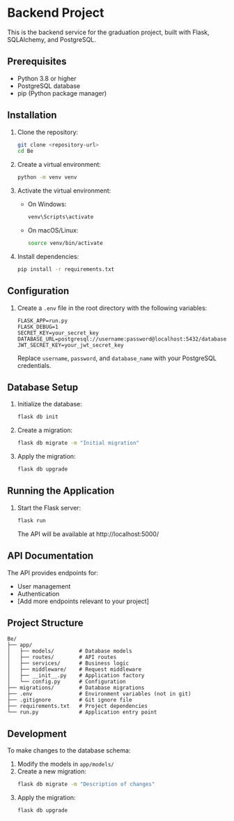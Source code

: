 # Backend Project

This is the backend service for the graduation project, built with Flask, SQLAlchemy, and PostgreSQL.

## Prerequisites

- Python 3.8 or higher
- PostgreSQL database
- pip (Python package manager)

## Installation

1. Clone the repository:

   ```bash
   git clone <repository-url>
   cd Be
   ```

2. Create a virtual environment:

   ```bash
   python -m venv venv
   ```

3. Activate the virtual environment:

   - On Windows:
     ```bash
     venv\Scripts\activate
     ```
   - On macOS/Linux:
     ```bash
     source venv/bin/activate
     ```

4. Install dependencies:
   ```bash
   pip install -r requirements.txt
   ```

## Configuration

1. Create a `.env` file in the root directory with the following variables:

   ```
   FLASK_APP=run.py
   FLASK_DEBUG=1
   SECRET_KEY=your_secret_key
   DATABASE_URL=postgresql://username:password@localhost:5432/database_name
   JWT_SECRET_KEY=your_jwt_secret_key
   ```

   Replace `username`, `password`, and `database_name` with your PostgreSQL credentials.

## Database Setup

1. Initialize the database:

   ```bash
   flask db init
   ```

2. Create a migration:

   ```bash
   flask db migrate -m "Initial migration"
   ```

3. Apply the migration:
   ```bash
   flask db upgrade
   ```

## Running the Application

1. Start the Flask server:

   ```bash
   flask run
   ```

   The API will be available at http://localhost:5000/

## API Documentation

The API provides endpoints for:

- User management
- Authentication
- [Add more endpoints relevant to your project]

## Project Structure

```
Be/
├── app/
│   ├── models/        # Database models
│   ├── routes/        # API routes
│   ├── services/      # Business logic
│   ├── middleware/    # Request middleware
│   ├── __init__.py    # Application factory
│   └── config.py      # Configuration
├── migrations/        # Database migrations
├── .env               # Environment variables (not in git)
├── .gitignore         # Git ignore file
├── requirements.txt   # Project dependencies
└── run.py             # Application entry point
```

## Development

To make changes to the database schema:

1. Modify the models in `app/models/`
2. Create a new migration:
   ```bash
   flask db migrate -m "Description of changes"
   ```
3. Apply the migration:
   ```bash
   flask db upgrade
   ```
